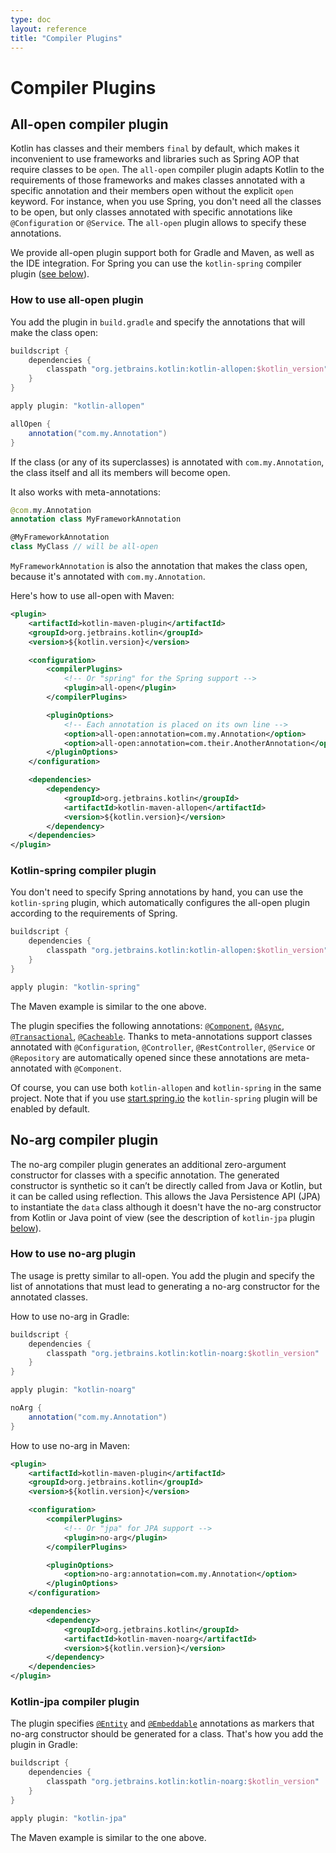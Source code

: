 ```yaml
---
type: doc
layout: reference
title: "Compiler Plugins"
---
```


# Compiler Plugins

## All-open compiler plugin

Kotlin has classes and their members `final` by default, which makes it inconvenient to use frameworks and libraries such as Spring AOP that require classes to be `open`. 
The `all-open` compiler plugin adapts Kotlin to the requirements of those frameworks and makes classes annotated with a specific annotation and their members open without the explicit `open` keyword.
For instance, when you use Spring, you don't need all the classes to be open, but only classes annotated with specific annotations like
`@Configuration` or `@Service`.
The `all-open` plugin allows to specify these annotations.

We provide all-open plugin support both for Gradle and Maven, as well as the IDE integration.
For Spring you can use the `kotlin-spring` compiler plugin ([see below](compiler-plugins.html#kotlin-spring-compiler-plugin)).

### How to use all-open plugin

You add the plugin in `build.gradle` and specify the annotations that will make the class open: 

``` groovy
buildscript {
    dependencies {
        classpath "org.jetbrains.kotlin:kotlin-allopen:$kotlin_version"
    }
}

apply plugin: "kotlin-allopen"

allOpen {
    annotation("com.my.Annotation")
}
```

If the class (or any of its superclasses) is annotated with `com.my.Annotation`, the class itself and all its members will become open. 

It also works with meta-annotations:

``` kotlin
@com.my.Annotation
annotation class MyFrameworkAnnotation

@MyFrameworkAnnotation
class MyClass // will be all-open
```

`MyFrameworkAnnotation` is also the annotation that makes the class open, because it's annotated with `com.my.Annotation`. 

Here's how to use all-open with Maven:

``` xml
<plugin>
    <artifactId>kotlin-maven-plugin</artifactId>
    <groupId>org.jetbrains.kotlin</groupId>
    <version>${kotlin.version}</version>

    <configuration>
        <compilerPlugins>
            <!-- Or "spring" for the Spring support -->
            <plugin>all-open</plugin>
        </compilerPlugins>

        <pluginOptions>
            <!-- Each annotation is placed on its own line -->
            <option>all-open:annotation=com.my.Annotation</option>
            <option>all-open:annotation=com.their.AnotherAnnotation</option>
        </pluginOptions>
    </configuration>

    <dependencies>
        <dependency>
            <groupId>org.jetbrains.kotlin</groupId>
            <artifactId>kotlin-maven-allopen</artifactId>
            <version>${kotlin.version}</version>
        </dependency>
    </dependencies>
</plugin>
```


### Kotlin-spring compiler plugin
 
You don't need to specify Spring annotations by hand, you can use the `kotlin-spring` plugin, which automatically configures the all-open plugin according to the requirements of Spring. 

``` groovy
buildscript {
    dependencies {
        classpath "org.jetbrains.kotlin:kotlin-allopen:$kotlin_version"
    }
}

apply plugin: "kotlin-spring"
```

The Maven example is similar to the one above.

The plugin specifies the following annotations: 
[`@Component`](http://docs.spring.io/spring-framework/docs/current/javadoc-api/org/springframework/stereotype/Component.html), 
[`@Async`](http://docs.spring.io/spring/docs/current/javadoc-api/org/springframework/scheduling/annotation/Async.html), 
[`@Transactional`](http://docs.spring.io/spring-framework/docs/current/javadoc-api/org/springframework/transaction/annotation/Transactional.html), 
[`@Cacheable`](http://docs.spring.io/spring-framework/docs/current/javadoc-api/org/springframework/cache/annotation/Cacheable.html).
Thanks to meta-annotations support classes annotated with `@Configuration`, `@Controller`, `@RestController`, `@Service` or `@Repository` are automatically opened since these annotations are meta-annotated with `@Component`.
 
Of course, you can use both `kotlin-allopen` and `kotlin-spring` in the same project.
Note that if you use [start.spring.io](http://start.spring.io/#!language=kotlin) the `kotlin-spring` plugin will be enabled by default.


## No-arg compiler plugin

The no-arg compiler plugin generates an additional zero-argument constructor for classes with a specific annotation. 
The generated constructor is synthetic so it can’t be directly called from Java or Kotlin, but it can be called using reflection. 
This allows the Java Persistence API (JPA) to instantiate the `data` class although it doesn't have the no-arg constructor from Kotlin or Java point of view (see the description of `kotlin-jpa` plugin [below](compiler-plugins.html#kotlin-jpa-compiler-plugin)).
 
### How to use no-arg plugin

The usage is pretty similar to all-open.
You add the plugin and specify the list of annotations that must lead to generating a no-arg constructor for the annotated classes.

How to use no-arg in Gradle:

``` groovy
buildscript {
    dependencies {
        classpath "org.jetbrains.kotlin:kotlin-noarg:$kotlin_version"
    }
}

apply plugin: "kotlin-noarg"

noArg {
    annotation("com.my.Annotation")
}
```

How to use no-arg in Maven:

``` xml
<plugin>
    <artifactId>kotlin-maven-plugin</artifactId>
    <groupId>org.jetbrains.kotlin</groupId>
    <version>${kotlin.version}</version>

    <configuration>
        <compilerPlugins>
            <!-- Or "jpa" for JPA support -->
            <plugin>no-arg</plugin>
        </compilerPlugins>

        <pluginOptions>
            <option>no-arg:annotation=com.my.Annotation</option>
        </pluginOptions>
    </configuration>

    <dependencies>
        <dependency>
            <groupId>org.jetbrains.kotlin</groupId>
            <artifactId>kotlin-maven-noarg</artifactId>
            <version>${kotlin.version}</version>
        </dependency>
    </dependencies>
</plugin>
```

### Kotlin-jpa compiler plugin

The plugin specifies 
[`@Entity`](http://docs.oracle.com/javaee/7/api/javax/persistence/Entity.html) 
and [`@Embeddable`](http://docs.oracle.com/javaee/7/api/javax/persistence/Embeddable.html) 
annotations as markers that no-arg constructor should be generated for a class.
That's how you add the plugin in Gradle: 

``` groovy
buildscript {
    dependencies {
        classpath "org.jetbrains.kotlin:kotlin-noarg:$kotlin_version"
    }
}

apply plugin: "kotlin-jpa"
```

The Maven example is similar to the one above.